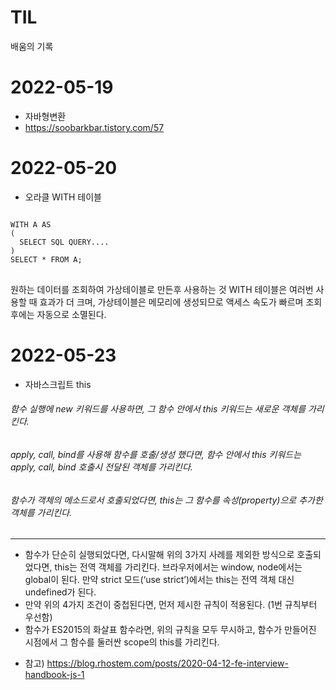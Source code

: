# TIL
배움의 기록

# 2022-05-19
- 자바형변환
- https://soobarkbar.tistory.com/57

# 2022-05-20
- 오라클 WITH 테이블 
<pre>
<code>
WITH A AS
(
  SELECT SQL QUERY....
)
SELECT * FROM A;
</code>
</pre>
원하는 데이터를 조회하여 가상테이블로 만든후 사용하는 것
WITH 테이블은 여러번 사용할 때 효과가 더 크며, 가상테이블은 메모리에 생성되므로 액세스 속도가 빠르며 조회후에는 자동으로 소멸된다.

# 2022-05-23
- 자바스크립트 this
###### 함수 실행에 new 키워드를 사용하면, 그 함수 안에서 this 키워드는 새로운 객체를 가리킨다.
###### apply, call, bind를 사용해 함수를 호출/생성 했다면, 함수 안에서 this 키워드는 apply, call, bind 호출시 전달된 객체를 가리킨다.
###### 함수가 객체의 메소드로서 호출되었다면, this는 그 함수를 속성(property)으로 추가한 객체를 가리킨다.
- - -
+ 함수가 단순히 실행되었다면, 다시말해 위의 3가지 사례를 제외한 방식으로 호출되었다면, this는 전역 객체를 가리킨다. 브라우저에서는 window, node에서는 global이 된다. 만약 strict 모드(‘use strict’)에서는 this는 전역 객체 대신 undefined가 된다.
+ 만약 위의 4가지 조건이 중첩된다면, 먼저 제시한 규칙이 적용된다. (1번 규칙부터 우선함)
+ 함수가 ES2015의 화살표 함수라면, 위의 규칙을 모두 무시하고, 함수가 만들어진 시점에서 그 함수를 둘러싼 scope의 this를 가리킨다.
- 참고) https://blog.rhostem.com/posts/2020-04-12-fe-interview-handbook-js-1
